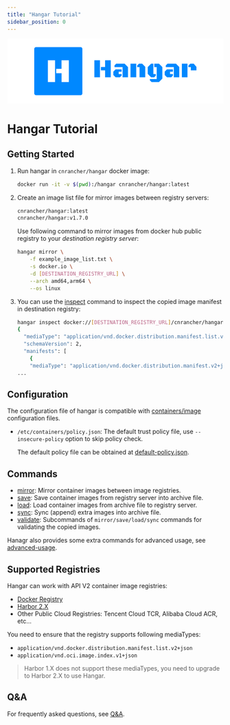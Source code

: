 ```yaml
---
title: "Hangar Tutorial"
sidebar_position: 0
---
```


![](/images/logo.png)

# Hangar Tutorial

## Getting Started

1. Run hangar in `cnrancher/hangar` docker image:
    ```bash
    docker run -it -v $(pwd):/hangar cnrancher/hangar:latest
    ```
1. Create an image list file for mirror images between registry servers:

    ```txt title="example_image_list.txt"
    cnrancher/hangar:latest
    cnrancher/hangar:v1.7.0
    ```

    Use following command to mirror images from docker hub public registry to your *destination registry server*:

    ```bash
    hangar mirror \
        -f example_image_list.txt \
        -s docker.io \
        -d [DESTINATION_REGISTRY_URL] \
        --arch amd64,arm64 \
        --os linux
    ```

1. You can use the [inspect](advanced-usage/inspect) command to inspect the copied image manifest in destination registry:

    ```sh
    hangar inspect docker://[DESTINATION_REGISTRY_URL]/cnrancher/hangar:latest --raw
    {
      "mediaType": "application/vnd.docker.distribution.manifest.list.v2+json",
      "schemaVersion": 2,
      "manifests": [
        {
        "mediaType": "application/vnd.docker.distribution.manifest.v2+json",
    ...
    ```

## Configuration

The configuration file of hangar is compatible with [containers/image](https://github.com/containers/image/tree/main/docs) configuration files.

- `/etc/containers/policy.json`: The default trust policy file, use `--insecure-policy` option to skip policy check.

    The default policy file can be obtained at [default-policy.json](https://github.com/cnrancher/hangar/blob/main/package/default-policy.json).

## Commands

- [mirror](mirror/mirror): Mirror container images between image registries.
- [save](save/save): Save container images from registry server into archive file.
- [load](load/load): Load container images from archive file to registry server.
- [sync](sync/sync): Sync (append) extra images into archive file.
- [validate](advanced-usage/validate): Subcommands of `mirror/save/load/sync` commands for validating the copied images.

Hanagr also provides some extra commands for advanced usage, see [advanced-usage](advanced-usage).

## Supported Registries

Hangar can work with API V2 container image registries:
- [Docker Registry](https://docs.docker.com/registry/)
- [Harbor 2.X](https://goharbor.io/docs/)
- Other Public Cloud Registries: Tencent Cloud TCR, Alibaba Cloud ACR, etc...

You need to ensure that the registry supports following mediaTypes:
- `application/vnd.docker.distribution.manifest.list.v2+json`
- `application/vnd.oci.image.index.v1+json`

> Harbor 1.X does not support these mediaTypes, you need to upgrade to Harbor 2.X to use Hangar.

## Q&A

For frequently asked questions, see [Q&A](questions).
